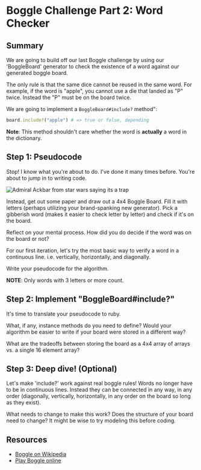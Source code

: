 # Boggle Challenge Part 2: Word Checker

## Summary

We are going to build off our last Boggle challenge by using our 'BoggleBoard' generator to check the existence of a word against our generated boggle board.

The only rule is that the same dice cannot be reused in the same word. For example, if the word is "apple", you cannot use a die that landed as "P" twice. Instead the "P" must be on the board twice.

We are going to implement a `BoggleBoard#include?` method":

```ruby
board.include?("apple") # => true or false, depending
```
**Note**: This method shouldn't care whether the word is **actually** a word in the dictionary.

## Step 1: Pseudocode

Stop! I know what you're about to do. I've done it many times before. You're about to jump in to writing code.

![Admiral Ackbar from star wars saying its a trap](http://i.imgur.com/LaJ9Kmo.gif)

Instead, get out some paper and draw out a 4x4 Boggle Board. Fill it with letters (perhaps utilizing your brand-spanking new generator). Pick a gibberish word (makes it easier to check letter by letter) and check if it's on the board.

Reflect on your mental process. How did you do decide if the word was on the board or not?

For our first iteration, let's try the most basic way to verify a word in a continuous line. i.e. vertically, horizontally, and diagonally.

Write your pseudocode for the algorithm.

**NOTE**: Only words with 3 letters or more count.

## Step 2: Implement "BoggleBoard#include?"

It's time to translate your pseudocode to ruby.

What, if any, instance methods do you need to define? Would your algorithm be easier to write if your board were stored in a different way?

What are the tradeoffs between storing the board as a 4x4 array of arrays vs. a single 16 element array?

## Step 3: Deep dive! (Optional)

Let's make 'include?' work against real boggle rules! Words no longer have to be in continuous lines. Instead they can be connected in any way, in any order (diagonally, vertically, horizontally, in any order on the board so long as they exist).

What needs to change to make this work? Does the structure of your board need to change? It might be wise to try modeling this before coding.

## Resources

* [Boggle on Wikipedia](http://en.wikipedia.org/wiki/Boggle)
* [Play Boggle online](http://www.wordplays.com/boggle)

